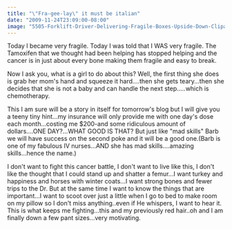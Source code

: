 ```yaml
---
title: "\"Fra-gee-lay\" it must be italian"
date: "2009-11-24T23:09:00-08:00"
image: "5505-Forklift-Driver-Delivering-Fragile-Boxes-Upside-Down-Clipart-Illustration.jpg"
---
```


Today I became very fragile. Today I was told that I WAS very fragile. The Tamoxifen that we thought had been helping has stopped helping and the cancer is in just about every bone making them fragile and easy to break. 

Now I ask you, what is a girl to do about this? Well, the first thing she does is grab her mom's hand and squeeze it hard....then she gets teary...then she decides that she is not a baby and can handle the next step.....which is chemotherapy. 

This I am sure will be a story in itself for tomorrow's blog but I will give you a teeny tiny hint...my insurance will only provide me with one day's dose each month...costing me $200-and some ridiculous amount of dollars....ONE DAY?...WHAT GOOD IS THAT? But just like "mad skills" Barb we will have success on the second poke and it will be a good one.(Barb is one of my fabulous IV nurses...AND she has mad skills....amazing skills...hence the name.)

I don't want to fight this cancer battle, I don't want to live like this, I don't like the thought that I could stand up and shatter a femur...I want turkey and happiness and horses with winter coats...I want strong bones and fewer trips to the Dr. But at the same time I want to know the things that are important...I want to scoot over just a little when I go to bed to make room on my pillow so I don't miss anything..even if He whispers, I want to hear it. This is what keeps me fighting...this and my previously red hair..oh and I am finally down a few pant sizes...very motivating.